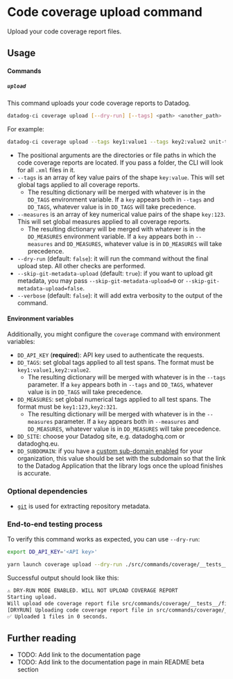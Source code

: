 # Code coverage upload command

Upload your code coverage report files.

## Usage

#### Commands

##### `upload`

This command uploads your code coverage reports to Datadog.

```bash
datadog-ci coverage upload [--dry-run] [--tags] <path> <another_path>
```

For example:

```bash
datadog-ci coverage upload --tags key1:value1 --tags key2:value2 unit-tests/coverage-reports acceptance-tests/coverage-reports e2e-tests/coverage-report.xml
```

- The positional arguments are the directories or file paths in which the code coverage reports are located. If you pass a folder, the CLI will look for all `.xml` files in it.
- `--tags` is an array of key value pairs of the shape `key:value`. This will set global tags applied to all coverage reports.
  - The resulting dictionary will be merged with whatever is in the `DD_TAGS` environment variable. If a `key` appears both in `--tags` and `DD_TAGS`, whatever value is in `DD_TAGS` will take precedence.
- `--measures` is an array of key numerical value pairs of the shape `key:123`. This will set global measures applied to all coverage reports.
  - The resulting dictionary will be merged with whatever is in the `DD_MEASURES` environment variable. If a `key` appears both in `--measures` and `DD_MEASURES`, whatever value is in `DD_MEASURES` will take precedence.
- `--dry-run` (default: `false`): it will run the command without the final upload step. All other checks are performed.
- `--skip-git-metadata-upload` (default: `true`): if you want to upload git metadata, you may pass `--skip-git-metadata-upload=0` or `--skip-git-metadata-upload=false`.
- `--verbose` (default: `false`): it will add extra verbosity to the output of the command.

#### Environment variables

Additionally, you might configure the `coverage` command with environment variables:

- `DD_API_KEY` (**required**): API key used to authenticate the requests.
- `DD_TAGS`: set global tags applied to all test spans. The format must be `key1:value1,key2:value2`.
  - The resulting dictionary will be merged with whatever is in the `--tags` parameter. If a `key` appears both in `--tags` and `DD_TAGS`, whatever value is in `DD_TAGS` will take precedence.
- `DD_MEASURES`: set global numerical tags applied to all test spans. The format must be `key1:123,key2:321`.
  - The resulting dictionary will be merged with whatever is in the `--measures` parameter. If a `key` appears both in `--measures` and `DD_MEASURES`, whatever value is in `DD_MEASURES` will take precedence.
- `DD_SITE`: choose your Datadog site, e.g. datadoghq.com or datadoghq.eu.
- `DD_SUBDOMAIN`: if you have a [custom sub-domain enabled](https://docs.datadoghq.com/account_management/multi_organization/#custom-sub-domains) for your organization, this value should be set with the subdomain so that the link to the Datadog Application that the library logs once the upload finishes is accurate.

### Optional dependencies

- [`git`](https://git-scm.com/downloads) is used for extracting repository metadata.

### End-to-end testing process

To verify this command works as expected, you can use `--dry-run`:

```bash
export DD_API_KEY='<API key>'

yarn launch coverage upload --dry-run ./src/commands/coverage/__tests__/fixtures/jacoco-report.xml 
```

Successful output should look like this:

```bash
⚠️ DRY-RUN MODE ENABLED. WILL NOT UPLOAD COVERAGE REPORT
Starting upload.
Will upload ode coverage report file src/commands/coverage/__tests__/fixtures/jacoco-report.xml
[DRYRUN] Uploading code coverage report file in src/commands/coverage/__tests__/fixtures/jacoco-report.xml
✅ Uploaded 1 files in 0 seconds.
```


## Further reading

- TODO: Add link to the documentation page
- TODO: Add link to the documentation page in main README beta section
